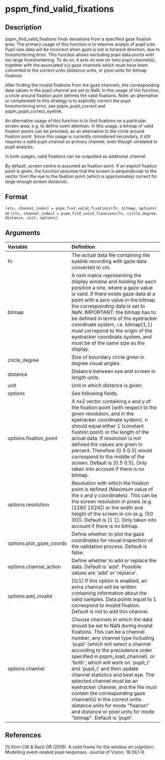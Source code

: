 # pspm_find_valid_fixations
## Description
pspm_find_valid_fixations finds deviations from a specified gaze fixation area. The primary usage of this function is to improve analyis of pupil size. Pupil size data will be incorrect when gaze is not in forward direction, due to foreshortening error. This function allows excluding pupil data points with too large foreshortening. To do so, it acts on one (or two) pupil channel(s), together with the associated x/y gaze channels which must have been converted to the correct units (distance units, or pixel units for bitmap fixation).

After finding the invalid fixations from the gaze channels, the corresponding data values in the pupil channel are set to NaN. In this usage of the function, a circle around fixation point defines the valid fixations. Note: an alternative or complement to this strategy is to explicitly correct the pupil foreshortening error, see pspm_pupil_correct and pspm_pupil_correct_eyelink.

An alternative usage of this function is to find fixations on a particular screen area, e.g. to define overt attention. In this usage, a bitmap of valid fixation points can be provided, as an alternative to the circle around fixation point. Since this usage is currently considered secondary, it still requires a valid pupil channel as primary channel, even though unrelated to pupil analysis.

In both usages, valid fixations can be outputted as additional channel.

By default, screen centre is assumed as fixation point. If an explicit fixation point is given, the function assumes that the screen is perpendicular to the vector from the eye to the fixation point (which is approximately correct for large enough screen distance).

## Format
`[sts, channel_index] = pspm_find_valid_fixations(fn, bitmap, options)` or
`[sts, channel_index] = pspm_find_valid_fixations(fn, circle_degree, distance, unit, options)`

## Arguments
| Variable | Definition |
|:--|:--|
| fn | The actual data file containing the eyelink recording with gaze data converted to cm. |
| bitmap | A nxm matrix representing the display window and holding for each poisition a one, where a gaze value is valid. If there exists gaze data at a point with a zero value in the bitmap the corresponding data is set to NaN. IMPORTANT: the bitmap has to be defined in terms of the eyetracker coordinate system, i.e. bitmap(1,1) must correpond to the origin of the eyetracker coordinate system, and must be of the same size as the display. |
| circle_degree | Size of boundary circle given in degree visual angles. |
| distance | Distance between eye and screen in length units. |
| unit | Unit in which distance is given. |
| options | See following fields. |
| options.fixation_point | A nx2 vector containing x and y of the fixation point (with respect to the given resolution, and in the eyetracker coordinate system). n should equal either 1 (constant fixation point) or the length of the actual data. If resolution is not defined the values are given in percent. Therefore [0.5 0.5] would correspond to the middle of the screen. Default is [0.5 0.5]. Only taken into account if there is no bitmap. |
| options.resolution | Resolution with which the fixation point is defined (Maximum value of the x and y coordinates). This can be the screen resolution in pixels (e.g. [1280 1024]) or the width and height of the screen in cm (e.g. [50 30]). Default is [1 1]. Only taken into account if there is no bitmap. |
| options.plot_gaze_coords | Define whether to plot the gaze coordinates for visual inspection of the validation process. Default is false. |
| options.channel_action | Define whether to add or replace the data. Default is 'add'. Possible values are 'add' or 'replace'. |
| options.add_invalid | [0/1] If this option is enabled, an extra channel will be written containing information about the valid samples. Data points equal to 1 correspond to invalid fixation. Default is not to add this channel. |
| options.channel | Choose channels in which the data should be set to NaN during invalid fixations. This can be a channel number, any channel type including 'pupil' (which will select a channel according to the precedence order specified in pspm_load_channel), or 'both', which will work on 'pupil_r' and 'pupil_l' and then update channel statistics and best eye. The selected channel must be an eyetracker channel, and the file must contain the corresponding gaze channel(s) in the correct units: distance units for mode "fixation" and distance or pixel units for mode "bitmap". Default is 'pupil'. |
## References
[1] Korn CW & Bach DR (2016). A solid frame for the window on cognition: Modelling event-related pupil responses. Journal of Vision, 16:28,1-6.


